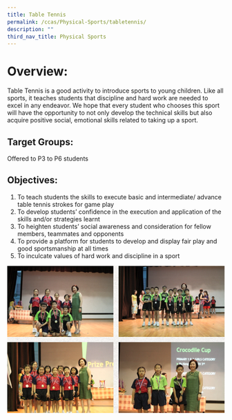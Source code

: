 ```yaml
---
title: Table Tennis
permalink: /ccas/Physical-Sports/tabletennis/
description: ""
third_nav_title: Physical Sports
---
```

# Overview:

Table Tennis is a good activity to introduce sports to young children. Like all sports, it teaches students that discipline and hard work are needed to excel in any endeavor. We hope that every student who chooses this sport will have the opportunity to not only develop the technical skills but also acquire positive social, emotional skills related to taking up a sport.

## Target Groups:

Offered to P3 to P6 students

## Objectives:

1. To teach students the skills to execute basic and intermediate/ advance table tennis strokes for game play
2. To develop students’ confidence in the execution and application of the skills and/or strategies learnt
3. To heighten students’ social awareness and consideration for fellow members, teammates and opponents
4. To provide a platform for students to develop and display fair play and good sportsmanship at all times
5. To inculcate values of hard work and discipline in a sport

![](/images/nanhua%20ss3.png)